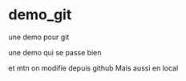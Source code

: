 # demo_git
une demo pour git

une demo qui se passe bien

et mtn on modifie depuis github
Mais aussi en local